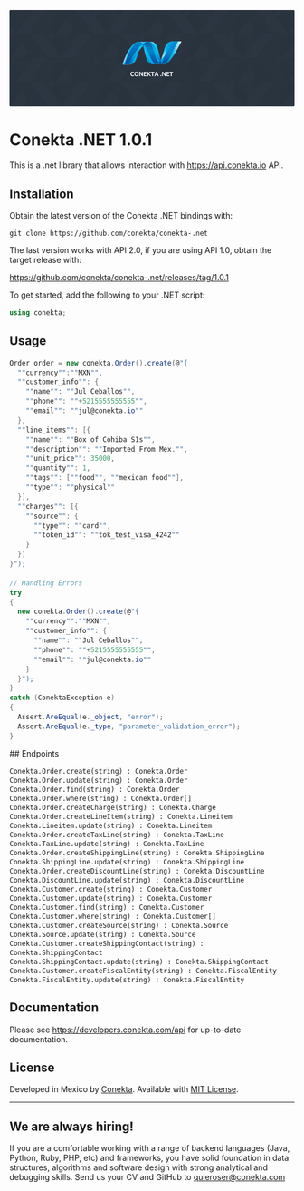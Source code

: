 ![README Cover Image](readme_cover.png)

# Conekta .NET 1.0.1

This is a .net library that allows interaction with https://api.conekta.io API.

## Installation

Obtain the latest version of the Conekta .NET bindings with:

    git clone https://github.com/conekta/conekta-.net

The last version works with API 2.0, if you are using API 1.0, obtain the target release with:

https://github.com/conekta/conekta-.net/releases/tag/1.0.1

To get started, add the following to your .NET script:

```csharp
using conekta;
```


## Usage

```csharp
Order order = new conekta.Order().create(@"{
  ""currency"":""MXN"",
  ""customer_info"": {
    ""name"": ""Jul Ceballos"",
    ""phone"": ""+5215555555555"",
    ""email"": ""jul@conekta.io""
  },
  ""line_items"": [{
    ""name"": ""Box of Cohiba S1s"",
    ""description"": ""Imported From Mex."",
    ""unit_price"": 35000,
    ""quantity"": 1,
    ""tags"": [""food"", ""mexican food""],
    ""type"": ""physical""
  }],
  ""charges"": [{
    ""source"": {
      ""type"": ""card"",
      ""token_id"": ""tok_test_visa_4242""
    }
  }]
}");

// Handling Errors
try
{
  new conekta.Order().create(@"{
    ""currency"":""MXN"",
    ""customer_info"": {
      ""name"": ""Jul Ceballos"",
      ""phone"": ""+5215555555555"",
      ""email"": ""jul@conekta.io""
    }
  }");
}
catch (ConektaException e)
{
  Assert.AreEqual(e._object, "error");
  Assert.AreEqual(e._type, "parameter_validation_error");
}
```

## Endpoints

```
Conekta.Order.create(string) : Conekta.Order
Conekta.Order.update(string) : Conekta.Order
Conekta.Order.find(string) : Conekta.Order
Conekta.Order.where(string) : Conekta.Order[]
Conekta.Order.createCharge(string) : Conekta.Charge
Conekta.Order.createLineItem(string) : Conekta.Lineitem
Conekta.Lineitem.update(string) : Conekta.Lineitem
Conekta.Order.createTaxLine(string) : Conekta.TaxLine
Conekta.TaxLine.update(string) : Conekta.TaxLine
Conekta.Order.createShippingLine(string) : Conekta.ShippingLine
Conekta.ShippingLine.update(string) : Conekta.ShippingLine
Conekta.Order.createDiscountLine(string) : Conekta.DiscountLine
Conekta.DiscountLine.update(string) : Conekta.DiscountLine
Conekta.Customer.create(string) : Conekta.Customer
Conekta.Customer.update(string) : Conekta.Customer
Conekta.Customer.find(string) : Conekta.Customer
Conekta.Customer.where(string) : Conekta.Customer[]
Conekta.Customer.createSource(string) : Conekta.Source
Conekta.Source.update(string) : Conekta.Source
Conekta.Customer.createShippingContact(string) : Conekta.ShippingContact
Conekta.ShippingContact.update(string) : Conekta.ShippingContact
Conekta.Customer.createFiscalEntity(string) : Conekta.FiscalEntity
Conekta.FiscalEntity.update(string) : Conekta.FiscalEntity
```

## Documentation

Please see https://developers.conekta.com/api for up-to-date documentation.

## License

Developed in Mexico by [Conekta](https://www.conekta.com). Available with [MIT License](LICENSE).

***

## We are always hiring!

If you are a comfortable working with a range of backend languages (Java, Python, Ruby, PHP, etc) and frameworks, you have solid foundation in data structures, algorithms and software design with strong analytical and debugging skills. Send us your CV and GitHub to quieroser@conekta.com